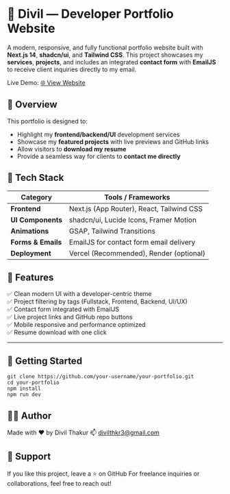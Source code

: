 # 💼 Divil — Developer Portfolio Website

A modern, responsive, and fully functional portfolio website built with **Next.js 14**, **shadcn/ui**, and **Tailwind CSS**. This project showcases my **services**, **projects**, and includes an integrated **contact form** with **EmailJS** to receive client inquiries directly to my email.

Live Demo: [🌐 View Website](https://myportfolio-delta-orcin.vercel.app/)



## 📸 Overview

This portfolio is designed to:
- Highlight my **frontend/backend/UI** development services
- Showcase my **featured projects** with live previews and GitHub links
- Allow visitors to **download my resume**
- Provide a seamless way for clients to **contact me directly**



## 🔧 Tech Stack

| Category        | Tools / Frameworks                               |
|----------------|--------------------------------------------------|
| **Frontend**    | Next.js (App Router), React, Tailwind CSS        |
| **UI Components** | shadcn/ui, Lucide Icons, Framer Motion          |
| **Animations**  | GSAP, Tailwind Transitions                       |
| **Forms & Emails** | EmailJS for contact form email delivery         |
| **Deployment**  | Vercel (Recommended), Render (optional)          |



## 🧠 Features

✅ Clean modern UI with a developer-centric theme  
✅ Project filtering by tags (Fullstack, Frontend, Backend, UI/UX)  
✅ Contact form integrated with EmailJS  
✅ Live project links and GitHub repo buttons  
✅ Mobile responsive and performance optimized  
✅ Resume download with one click

---

## 🚀 Getting Started
```
git clone https://github.com/your-username/your-portfolio.git
cd your-portfolio
npm install
npm run dev
```

## 🙋‍♂️ Author
Made with ❤️ by Divil Thakur
📫 divilthkr3@gmail.com

## 🌟 Support
If you like this project, leave a ⭐ on GitHub
For freelance inquiries or collaborations, feel free to reach out!

